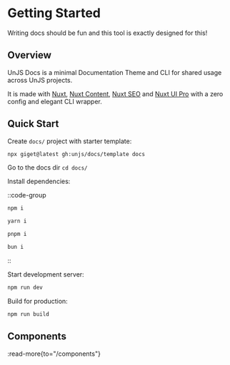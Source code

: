 # Getting Started

Writing docs should be fun and this tool is exactly designed for this!

## Overview
UnJS Docs is a minimal Documentation Theme and CLI for shared usage across UnJS projects.

It is made with [Nuxt](https://nuxt.com/), [Nuxt Content](https://content.nuxt.com), [Nuxt SEO](https://nuxtseo.com) and [Nuxt UI Pro](https://ui.nuxt.com/pro) with a zero config and elegant CLI wrapper.

## Quick Start

Create `docs/` project with starter template:

```sh
npx giget@latest gh:unjs/docs/template docs
```

Go to the docs dir `cd docs/`

Install dependencies:

::code-group

```sh [npm]
npm i
```

```sh [Yarn]
yarn i
```

```sh [pnpm]
pnpm i
```

```sh [bun]
bun i
```

::

Start development server:

```sh
npm run dev
```

Build for production:

```sh
npm run build
```

## Components

:read-more{to="/components"}

